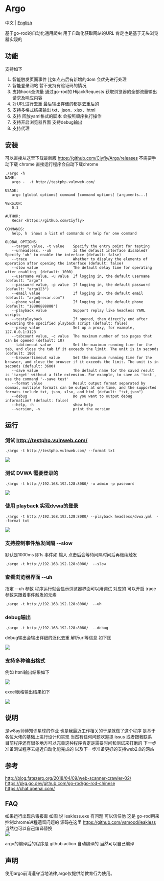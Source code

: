 # Argo

中文 |  [English ](./README_EN.md)

基于go-rod的自动化通用爬虫 用于自动化获取网站的URL 肯定也是基于无头浏览器实现的

## 功能
支持如下
1. 智能触发页面事件 比如点击后有新增的dom 会优先进行处理
2. 智能登录网站 暂不支持有验证码的情况
3. 支持hook全流量 通过go-rod的 HijackRequests 获取浏览器的全部流量输出请求及响应内容
4. 对URL进行去重 最后输出存储的都是去重后的
5. 支持多格式结果输出 txt、json、xlsx、html
6. 支持 回放yaml格式的脚本 会按照顺序执行操作
7. 支持开启浏览器界面 支持debug输出
8. 支持代理


## 安装

可以直接从这里下载最新版 https://github.com/Ciyfly/Argo/releases
不需要手动下载 chrome 直接运行程序会自动下载chrome

```shell
./argo -h
NAME:
   argo -  -t http://testphp.vulnweb.com/

USAGE:
   argo [global options] command [command options] [arguments...]

VERSION:
   0.1

AUTHOR:
   Recar <https://github.com/Ciyfly>

COMMANDS:
   help, h  Shows a list of commands or help for one command

GLOBAL OPTIONS:
   --target value, -t value    Specify the entry point for testing
   --unheadless, --uh          Is the default interface disabled? Specify 'uh' to enable the interface (default: false)
   --trace                     Whether to display the elements of operation after opening the interface (default: false)
   --slow value                The default delay time for operating after enabling  (default: 1000)
   --username value, -u value  If logging in, the default username  (default: "argo")
   --password value, -p value  If logging in, the default password (default: "argo123")
   --email value               If logging in, the default email (default: "argo@recar.com")
   --phone value               If logging in, the default phone (default: "18888888888")
   --playback value            Support replay like headless YAML scripts
   --testplayback              If opened, then directly end after executing the specified playback script (default: false)
   --proxy value               Set up a proxy, for example, 127.0.0.1:3128
   --tabcount value, -c value  The maximum number of tab pages that can be opened (default: 10)
   --tabtimeout value          Set the maximum running time for the tab, and close the tab if it exceeds the limit. The unit is in seconds (default: 180)
   --browsertimeout value      Set the maximum running time for the browser, and close the browser if it exceeds the limit. The unit is in seconds (default: 3600)
   --save value                The default name for the saved result is 'target' without a file extension. For example, to save as 'test', use the command '--save test'
   --format value              Result output format separated by commas, multiple formats can be output at one time, and the supported formats include txt, json, xlsx, and html (default: "txt,json")
   --debug                     Do you want to output debug information? (default: false)
   --help, -h                  show help
   --version, -v               print the version

```

## 运行

### 测试 http://testphp.vulnweb.com/

```shell
./argo -t http://testphp.vulnweb.com/ --format txt 
```

![](imgs/vulnweb.gif)

### 测试 DVWA 需要登录的

```shell
./argo -t http://192.168.192.128:8080/ -u admin -p password
```

![](imgs/dvwa.gif)

### 使用 playback 实现dvwa的登录  

```shell
./argo -t http://192.168.192.128:8080/ --playback headless/dvwa.yml  --format txt
```
![](imgs/playback.gif)


### 支持控制事件触发间隔 --slow
默认是1000ms 即1s 事件如 输入 点击后会等待间隔时间后再继续触发  

```shell
./argo -t http://192.168.192.128:8080/  --slow 
```

### 查看浏览器界面 --uh

指定 --uh 参数 程序运行就会显示浏览器界面可以用调试 对应的 可以开启 trace 参数来跟着事件触发的元素  

```shell
./argo -t http://192.168.192.128:8080/  --uh
```

### debug输出

```shell
./argo -t http://192.168.192.128:8080/  --debug
```

debug输出会输出详细的泛化去重 解析url等信息 如下图  

![](imgs/debug.jpg)


### 支持多种输出格式
例如 html输出结果如下  

![](imgs/result_html.jpg)

excel表格输出结果如下  

![](imgs/result_excel.jpg)




## 说明
是w8ay师傅知识星球的作业 也是我最近工作相关的于是就做了这个程序 是基于各位大佬的基础上进行设计和实现 当然有任何问题欢迎提 issus 或者跟我联系   
目前程序还有很多地方可以完善这种程序肯定是需要时间和测试来打磨的 下一步准备测试程序去逼近自动化能完成的 以及下一步准备更好的支持web2.0的网站


## 参考

http://blog.fatezero.org/2018/04/09/web-scanner-crawler-02/  
https://pkg.go.dev/github.com/go-rod/go-rod-chinese  
https://chat.openai.com/  

## FAQ 

如果运行出现杀毒报毒 如图 说 leakless.exe 有问题 可以信任他 这是 go-rod用来控制chrome进程遗留问题的 源码在这里 https://github.com/ysmood/leakless 当然也可以自己编译替换  
![](imgs/leakless.png)

argo的编译后的程序是 github action 自动编译的 当然可以自己编译  

## 声明

使用argo前请遵守当地法律,argo仅提供给教育行为使用。